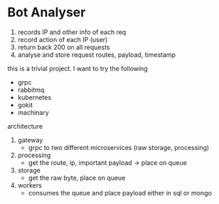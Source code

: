 # Bot Analyser

1. records IP and other info of each req
2. record action of each IP (user)
3. return back 200 on all requests
4. analyse and store request routes, payload, timestamp


this is a trivial project.
I want to try the following
- grpc
- rabbitmq
- kubernetes
- gokit
- machinary


architecture

1. gateway
    - grpc to two different microservices (raw storage, processing)
2. processing
   - get the route, ip, important payload -> place on queue
3. storage
    - get the raw byte, place on queue
4. workers
    - consumes the queue and place payload either in sql or mongo
